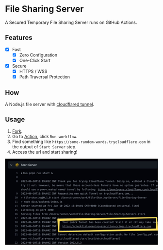 # File Sharing Server

A Secured Temporary File Sharing Server runs on GitHub Actions.

## Features

- [x] Fast
  - [x] Zero Configuration
  - [x] One-Click Start
- [x] Secure
  - [x] HTTPS / WSS
  - [x] Path Traversal Protection

## How

A Node.js file server with [cloudflared tunnel](https://try.cloudflare.com/).

## Usage

1. [Fork](https://github.com/JacobLinCool/File-Sharing-Server/fork).
2. Go to [Action](../../actions/workflows/file-sharing.yml), click `Run workflow`.
3. Find something like `https://some-random-words.trycloudflare.com` in the output of `Start Server` step.
4. Access the url and start sharing!

![find URL](./screenshots/find-url.jpg)
